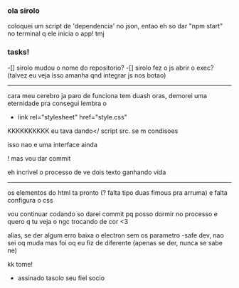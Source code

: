 ### ola sirolo

coloquei um script de 'dependencia' no json, entao eh so dar "npm start" no 
terminal q ele inicia o app! tmj

### tasks!
-[] sirolo mudou o nome do repositorio?
-[] sirolo fez o js abrir o exec? (talvez eu veja isso amanha qnd integrar js nos botao)

---

cara meu cerebro ja paro de funciona tem duash oras, demorei uma eternidade pra
consegui lembra o

- link rel="stylesheet" href="style.css"

KKKKKKKKKK eu tava dando</ script src. se m condisoes

isso nao e uma interface ainda

! mas vou dar commit

eh incrivel o processo de ve dois texto ganhando vida

---

os elementos do html ta pronto (? falta tipo duas fimous pra arruma) e falta configura o css

vou continuar codando so darei commit pq posso dormir no processo e quero q tu veja o ngc trocando de cor <3 
 
 alias, se der algum erro baixa o electron sem os parametro -safe dev, nao sei oq muda mas foi oq eu fiz de diferente (apenas se der, nunca se sabe ne)
 
 kk tome! 
 
 - assinado tasolo seu fiel socio


